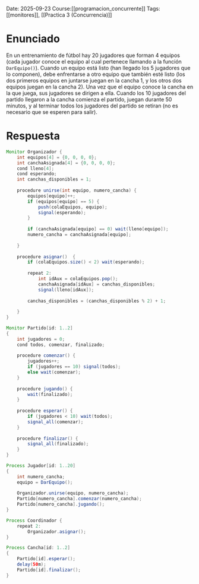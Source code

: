 Date: 2025-09-23
Course:[[programacion_concurrente]]
Tags:[[monitores]], [[Practica 3 (Concurrencia)]]

# Enunciado
En un entrenamiento de fútbol hay 20 jugadores que forman 4 equipos (cada jugador conoce el equipo al cual pertenece llamando a la función `DarEquipo()`). Cuando un equipo está listo (han llegado los 5 jugadores que lo componen), debe enfrentarse a otro equipo que también esté listo (los dos primeros equipos en juntarse juegan en la cancha 1, y los otros dos equipos juegan en la cancha 2). Una vez que el equipo conoce la cancha en la que juega, sus jugadores se dirigen a ella. Cuando los 10 jugadores del partido llegaron a la cancha comienza el partido, juegan durante 50  minutos, y al terminar todos los jugadores del partido se retiran (no es necesario que se esperen para salir).
# Respuesta

```java
Monitor Organizador {
    int equipos[4] = {0, 0, 0, 0};
    int canchaAsignada[4] = {0, 0, 0, 0};
    cond lleno[4];
    cond esperando;
    int canchas_disponibles = 1;
    
    procedure unirse(int equipo, numero_cancha) {
        equipos[equipo]++;
        if (equipos[equipo] == 5) {
            push(colaEquipos, equipo);
            signal(esperando);
        }
        
        if (canchaAsignada[equipo] == 0) wait(lleno[equipo]);
        numero_cancha = canchaAsignada[equipo];
        
    }
    
    procedure asignar()  {
        if (colaEquipos.size() < 2) wait(esperando);
        
        repeat 2:
            int idAux = colaEquipos.pop();
            canchaAsignada[idAux] = canchas_disponibles;
            signal(lleno[idAux]);
            
        canchas_disponibles = (canchas_disponibles % 2) + 1;
        
    }
}

Monitor Partido[id: 1..2]
{
    int jugadores = 0;
    cond todos, comenzar, finalizado;
    
    procedure comenzar() {
        jugadores++;
        if (jugadores == 10) signal(todos);
        else wait(comenzar);
    }
    
    procedure jugando() {
        wait(finalizado);
    }
    
    procedure esperar() {
        if (jugadores < 10) wait(todos);
        signal_all(comenzar);
    }
    
    procedure finalizar() {
        signal_all(finalizado);
    }
}

Process Jugador[id: 1..20]
{
    int numero_cancha;
    equipo = DarEquipo();
    
    Organizador.unirse(equipo, numero_cancha);
    Partido[numero_cancha].comenzar(numero_cancha);
    Partido[numero_cancha].jugando();
}

Process Coordinador {
    repeat 2:
        Organizador.asignar();
}

Process Cancha[id: 1..2]
{
    Partido[id].esperar();
    delay(50m);
    Partido[id].finalizar();
}
```
